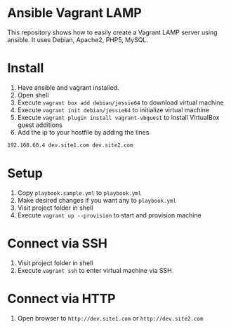 # Ansible Vagrant LAMP

This repository shows how to easily create a Vagrant LAMP server using ansible. It uses Debian, Apache2, PHP5, MySQL.

# Install

1. Have ansible and vagrant installed.
2. Open shell
3. Execute `vagrant box add debian/jessie64` to download virtual machine
4. Execute `vagrant init debian/jessie64` to initialize virtual machine
5. Execute `vagrant plugin install vagrant-vbguest` to install VirtualBox guest additions
6. Add the ip to your hostfile by adding the lines

``` bash
192.168.60.4 dev.site1.com dev.site2.com
```

# Setup

1. Copy `playbook.sample.yml` to `playbook.yml`
2. Make desired changes if you want any to `playbook.yml`
2. Visit project folder in shell
3. Execute `vagrant up --provision` to start and provision machine

# Connect via SSH

1. Visit project folder in shell
2. Execute `vagrant ssh` to enter virtual machine via SSH

# Connect via HTTP

1. Open browser to `http://dev.site1.com` or `http://dev.site2.com`
